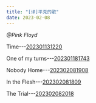 ```yaml
---
title: "[译]平克的歌"
date: 2023-02-08
---
```


*@Pink Floyd*

Time---[202301131220](/202301131220/)

One of my turns---[202301181743](/202301181743/)

Nobody Home---[202302081908](/202302081908/)

In the Flesh---[202302081809](/202302081809/)

The Trial---[202302082018](/202302082018)


